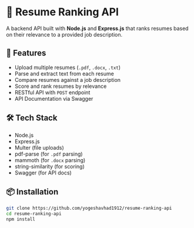 # 📄 Resume Ranking API

A backend API built with **Node.js** and **Express.js** that ranks resumes based on their relevance to a provided job description.



## 🚀 Features

- Upload multiple resumes (`.pdf`, `.docx`, `.txt`)
- Parse and extract text from each resume
- Compare resumes against a job description
- Score and rank resumes by relevance
- RESTful API with `POST` endpoint
- API Documentation via Swagger



## 🛠 Tech Stack

- Node.js
- Express.js
- Multer (file uploads)
- pdf-parse (for `.pdf` parsing)
- mammoth (for `.docx` parsing)
- string-similarity (for scoring)
- Swagger (for API docs)



## 📦 Installation

```bash
git clone https://github.com/yogeshavhad1912/resume-ranking-api
cd resume-ranking-api
npm install
